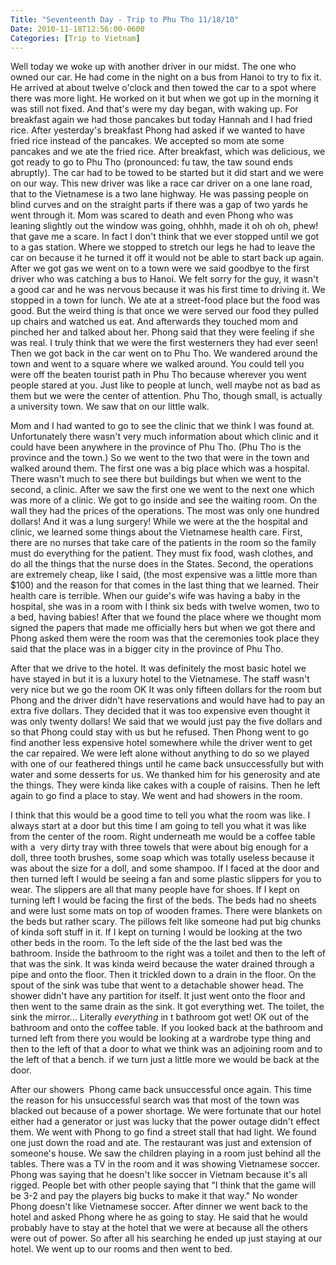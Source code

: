 ```yaml
---
Title: "Seventeenth Day - Trip to Phu Tho 11/18/10"
Date: 2010-11-18T12:56:00-0600
Categories: [Trip to Vietnam]
---
```


Well today we woke up with another driver in our midst. The one who
owned our car. He had come in the night on a bus from Hanoi to try to
fix it. He arrived at about twelve o'clock and then towed the car to a
spot where there was more light. He worked on it but when we got up in
the morning it was still not fixed. And that's were my day began, with
waking up. For breakfast again we had those pancakes but today Hannah
and I had fried rice. After yesterday's breakfast Phong had asked if we
wanted to have fried rice instead of the pancakes. We accepted so mom
ate some pancakes and we ate the fried rice. After breakfast, which was
delicious, we got ready to go to Phu Tho (pronounced: fu taw, the taw
sound ends abruptly). The car had to be towed to be started but it did
start and we were on our way. This new driver was like a race car driver
on a one lane road, that to the Vietnamese is a two lane highway. He was
passing people on blind curves and on the straight parts if there was a
gap of two yards he went through it. Mom was scared to death and even
Phong who was leaning slightly out the window was going, ohhhh, made it
oh oh oh, phew! that gave me a scare. In fact I don't think that we ever
stopped until we got to a gas station. Where we stopped to stretch our
legs he had to leave the car on because it he turned it off it would not
be able to start back up again. After we got gas we went on to a town
were we said goodbye to the first driver who was catching a bus to
Hanoi. We felt sorry for the guy, it wasn't a good car and he was
nervous because it was his first time to driving it. We stopped in a
town for lunch. We ate at a street-food place but the food was good. But
the weird thing is that once we were served our food they pulled up
chairs and watched us eat. And afterwards they touched mom and pinched
her and talked about her. Phong said that they were feeling if she was
real. I truly think that we were the first westerners they had ever
seen! Then we got back in the car went on to Phu Tho. We wandered around
the town and went to a square where we walked around. You could tell you
were off the beaten tourist path in Phu Tho because wherever you went
people stared at you. Just like to people at lunch, well maybe not as
bad as them but we were the center of attention. Phu Tho, though small,
is actually a university town. We saw that on our little walk.  

Mom and I had wanted to go to see the clinic that we think I was found
at. Unfortunately there wasn't very much information about which clinic
and it could have been anywhere in the province of Phu Tho. (Phu Tho is
the province and the town.) So we went to the two that were in the town
and walked around them. The first one was a big place which was a
hospital. There wasn't much to see there but buildings but when we went
to the second, a clinic. After we saw the first one we went to the next
one which was more of a clinic. We got to go inside and see the waiting
room. On the wall they had the prices of the operations. The most was
only one hundred dollars! And it was a lung surgery! While we were at
the the hospital and clinic, we learned some things about the Vietnamese
health care. First, there are no nurses that take care of the patients
in the room so the family must do everything for the patient. They must
fix food, wash clothes, and do all the things that the nurse does in the
States. Second, the operations are extremely cheap, like I said, (the
most expensive was a little more than \$100) and the reason for that
comes in the last thing that we learned. Their health care is terrible.
When our guide's wife was having a baby in the hospital, she was in a
room with I think six beds with twelve women, two to a bed, having
babies! After that we found the place where we thought mom signed the
papers that made me officially hers but when we got there and Phong
asked them were the room was that the ceremonies took place they said
that the place was in a bigger city in the province of Phu Tho.  

After that we drive to the hotel. It was definitely the most basic hotel
we have stayed in but it is a luxury hotel to the Vietnamese. The staff
wasn't very nice but we go the room OK It was only fifteen dollars for
the room but Phong and the driver didn't have reservations and would
have had to pay an extra five dollars. They decided that it was too
expensive even thought it was only twenty dollars! We said that we would
just pay the five dollars and so that Phong could stay with us but he
refused. Then Phong went to go find another less expensive hotel
somewhere while the driver went to get the car repaired. We were left
alone without anything to do so we played with one of our feathered
things until he came back unsuccessfully but with water and some
desserts for us. We thanked him for his generosity and ate the things.
They were kinda like cakes with a couple of raisins. Then he left again
to go find a place to stay. We went and had showers in the room.

I think that this would be a good time to tell you what the room was
like. I always start at a door but this time I am going to tell you what
it was like from the center of the room. Right underneath me would be a
coffee table with a  very dirty tray with three towels that were about
big enough for a doll, three tooth brushes, some soap which was totally
useless because it was about the size for a doll, and some shampoo. If I
faced at the door and then turned left I would be seeing a fan and
some plastic slippers for you to wear. The slippers are all that many
people have for shoes. If I kept on turning left I would be facing the
first of the beds. The beds had no sheets and were lust some mats on top
of wooden frames. There were blankets on the beds but rather scary. The
pillows felt like someone had put big chunks of kinda soft stuff in it.
If I kept on turning I would be looking at the two other beds in the
room. To the left side of the the last bed was the bathroom. Inside the
bathroom to the right was a toilet and then to the left of that was the
sink. It was kinda weird because the water drained through a pipe and
onto the floor. Then it trickled down to a drain in the floor. On the
spout of the sink was tube that went to a detachable shower head. The
shower didn't have any partition for itself. It just went onto the floor
and then went to the same drain as the sink. It got everything wet. The
toilet, the sink the mirror... Literally *everything* in t bathroom got
wet! OK out of the bathroom and onto the coffee table. If you looked
back at the bathroom and turned left from there you would be looking at
a wardrobe type thing and then to the left of that a door to what we
think was an adjoining room and to the left of that a bench. if we turn
just a little more we would be back at the door.

After our showers  Phong came back unsuccessful once again. This time
the reason for his unsuccessful search was that most of the town was
blacked out because of a power shortage. We were fortunate that our
hotel either had a generator or just was lucky that the power outage
didn't effect them. We went with Phong to go find a street stall that
had light. We found one just down the road and ate. The restaurant was
just and extension of someone's house. We saw the children playing in a
room just behind all the tables. There was a TV in the room and it was
showing Vietnamese soccer. Phong was saying that he doesn't like soccer
in Vietnam because it's all rigged. People bet with other people saying
that "I think that the game will be 3-2 and pay the players big bucks to
make it that way." No wonder Phong doesn't like Vietnamese soccer. After
dinner we went back to the hotel and asked Phong where he as going to
stay. He said that he would probably have to stay at the hotel that we
were at because all the others were out of power. So after all his
searching he ended up just staying at our hotel. We went up to our rooms
and then went to bed.

